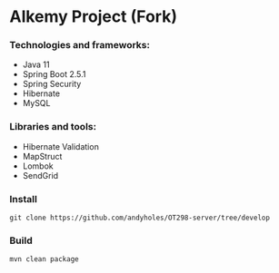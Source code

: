 # Alkemy Project (Fork)

 ### Technologies and frameworks:
 - Java 11
 - Spring Boot 2.5.1
 - Spring Security
 - Hibernate
 - MySQL

### Libraries and tools:
 - Hibernate Validation
 - MapStruct
 - Lombok
 - SendGrid

### Install
```
git clone https://github.com/andyholes/OT298-server/tree/develop
```

### Build
```
mvn clean package
```
